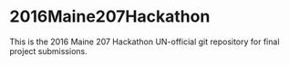 # 2016Maine207Hackathon
This is the 2016 Maine 207 Hackathon UN-official git repository for final project submissions.